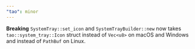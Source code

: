 ```yaml
---
"tao": minor
---
```


**Breaking** `SystemTray::set_icon` and `SystemTrayBuilder::new` now takes `tao::system_tray::Icon` struct instead of `Vec<u8>` on macOS and Windows and instead of `PathBuf` on Linux.